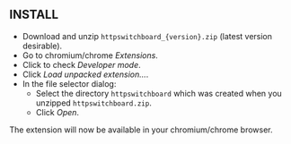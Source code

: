 ## INSTALL

- Download and unzip `httpswitchboard_{version}.zip` (latest version desirable).
- Go to chromium/chrome *Extensions*.
- Click to check *Developer mode*.
- Click *Load unpacked extension...*.
- In the file selector dialog:
    - Select the directory `httpswitchboard` which was created when you unzipped `httpswitchboard.zip`.
    - Click *Open*.

The extension will now be available in your chromium/chrome browser.
